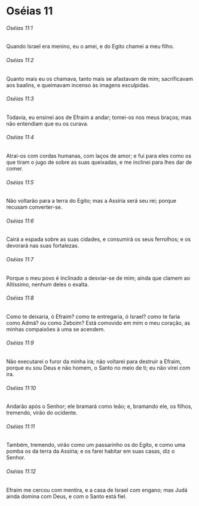 # Oséias 11

###### Oséias 11:1

Quando Israel era menino, eu o amei, e do Egito chamei a meu filho.

###### Oséias 11:2

Quanto mais eu os chamava, tanto mais se afastavam de mim; sacrificavam aos baalins, e queimavam incenso às imagens esculpidas.

###### Oséias 11:3

Todavia, eu ensinei aos de Efraim a andar; tomei-os nos meus braços; mas não entendiam que eu os curava.

###### Oséias 11:4

Atraí-os com cordas humanas, com laços de amor; e fui para eles como os que tiram o jugo de sobre as suas queixadas, e me inclinei para lhes dar de comer.

###### Oséias 11:5

Não voltarão para a terra do Egito; mas a Assíria será seu rei; porque recusam converter-se.

###### Oséias 11:6

Cairá a espada sobre as suas cidades, e consumirá os seus ferrolhos; e os devorará nas suas fortalezas.

###### Oséias 11:7

Porque o meu povo é inclinado a desviar-se de mim; ainda que clamem ao Altíssimo, nenhum deles o exalta.

###### Oséias 11:8

Como te deixaria, ó Efraim? como te entregaria, ó Israel? como te faria como Admá? ou como Zeboim? Está comovido em mim o meu coração, as minhas compaixões à uma se acendem.

###### Oséias 11:9

Não executarei o furor da minha ira; não voltarei para destruir a Efraim, porque eu sou Deus e não homem, o Santo no meio de ti; eu não virei com ira.

###### Oséias 11:10

Andarão após o Senhor; ele bramará como leão; e, bramando ele, os filhos, tremendo, virão do ocidente.

###### Oséias 11:11

Também, tremendo, virão como um passarinho os do Egito, e como uma pomba os da terra da Assíria; e os farei habitar em suas casas, diz o Senhor.

###### Oséias 11:12

Efraim me cercou com mentira, e a casa de Israel com engano; mas Judá ainda domina com Deus, e com o Santo está fiel.

